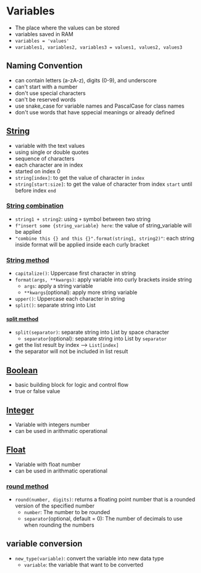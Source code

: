 # Variables
- The place where the values can be stored
- variables saved in RAM
- `variables = 'values'`
- `variables1, variables2, variables3 = values1, values2, values3`

## Naming Convention
- can contain letters (a-zA-z), digits (0-9), and underscore
- can't start with a number
- don't use special characters
- can't be reserved words
- use snake_case for variable names and PascalCase for class names
- don't use words that have sppecial meanings or already defined

## [String](https://github.com/HidayatRivai2020/Python/tree/main/variables/string_variable.py)
- variable with the text values
- using single or double quotes
- sequence of characters
- each character are in index
- started on index 0
- `string[index]`: to get the value of character in `index`
- `string[start:size]`: to get the value of character from index `start` until before index `end`

### [String combination](https://github.com/HidayatRivai2020/Python/tree/main/variables/string_combination.py)
- `string1 + string2`: using `+` symbol between two string
- `f"insert some {string_variable} here`: the value of string_variable will be applied
- `"combine this {} and this {}".format(string1, string2)"`: each string inside format will be applied inside each curly bracket


### [String method](https://github.com/HidayatRivai2020/Python/tree/main/variables/string_variable.py)
- `capitalize()`: Uppercase first character in string
- `format(args, **kwargs)`: apply variable into curly brackets inside string
    - `args`: apply a string variable
    - `**kwargs`(optional): apply more string variable
- `upper()`: Uppercase each character in string
- `split()`: separate string into List

#### [split method](https://github.com/HidayatRivai2020/Python/tree/main/variables/string_split.py)
- `split(separator)`: separate string into List by space character
    - `separator`(optional): separate string into List by `separator`
- get the list result by index --> `List[index]`
- the separator will not be included in list result

## [Boolean](https://github.com/HidayatRivai2020/Python/tree/main/variables/boolean_variable.py)
- basic building block for logic and control flow
- true or false value

## [Integer](https://github.com/HidayatRivai2020/Python/tree/main/variables/integer_variable.py)
- Variable with integers number
- can be used in arithmatic operational

## [Float](https://github.com/HidayatRivai2020/Python/tree/main/variables/float_variable.py)
- Variable with float number
- can be used in arithmatic operational

### [round method](https://github.com/HidayatRivai2020/Python/tree/main/variables/round_method.py)
- `round(number, digits)`: returns a floating point number that is a rounded version of the specified number
    - `number`: The number to be rounded
    - `separator`(optional, default = 0): The number of decimals to use when rounding the numbers

## variable conversion
- `new_type(variable)`: convert the variable into new data type
    - `variable`: the variable that want to be converted
